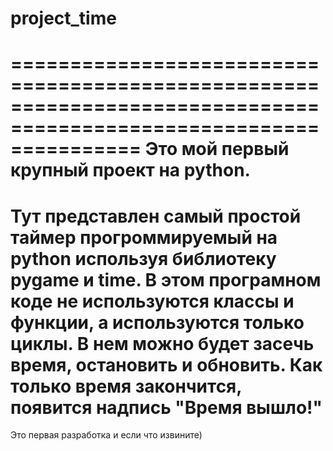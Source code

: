 # project_time
===================================================================================================================
Это мой первый крупный проект на python. 
===================================================================================================================
Тут представлен самый простой таймер прогроммируемый на python используя библиотеку pygame и time.
В этом програмном коде не используются классы и функции, а используются только циклы.
В нем можно будет засечь время, остановить и обновить. Как только время закончится, появится надпись "Время вышло!" 
===================================================================================================================
Это первая разработка и если что извините)
